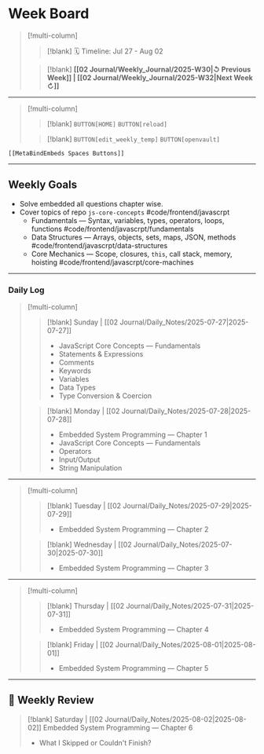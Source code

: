 # Week Board

> [!multi-column]
> 
>> [!blank]
>> 🗓️ Timeline: Jul 27 - Aug 02
>
>> [!blank]
>> **[[02 Journal/Weekly_Journal/2025-W30|↺ Previous Week]] | [[02 Journal/Weekly_Journal/2025-W32|Next Week ↻]]**

---

> [!multi-column]
> 
>> [!blank]
>> `BUTTON[HOME]`
>> `BUTTON[reload]`
>
>> [!blank]
>>  `BUTTON[edit_weekly_temp]` 
>> `BUTTON[openvault]`

 ```meta-bind-embed
 [[MetaBindEmbeds Spaces Buttons]]
 ```

---

## Weekly Goals

- Solve embedded all questions chapter wise.
- Cover topics of repo `js-core-concepts` #code/frontend/javascrpt 
	- Fundamentals — Syntax, variables, types, operators, loops, functions #code/frontend/javascrpt/fundamentals 
	- Data Structures — Arrays, objects, sets, maps, JSON, methods #code/frontend/javascrpt/data-structures
	- Core Mechanics — Scope, closures, `this`, call stack, memory, hoisting #code/frontend/javascrpt/core-machines   

---

### Daily Log 

> [!multi-column]
> 
>> [!blank]
>> Sunday | [[02 Journal/Daily_Notes/2025-07-27|2025-07-27]]
>> - JavaScript Core Concepts — Fundamentals
>> 	- Statements & Expressions
>> 	- Comments
>> 	- Keywords
>> 	- Variables
>> 	-  Data Types
>> 	-  Type Conversion & Coercion
>
>> [!blank]
>> Monday | [[02 Journal/Daily_Notes/2025-07-28|2025-07-28]]
>> - Embedded System Programming —  Chapter 1
>> - JavaScript Core Concepts — Fundamentals
>> 	- Operators
>> 	- Input/Output
>> 	- String Manipulation

---

> [!multi-column]
> 
>> [!blank]
>> Tuesday | [[02 Journal/Daily_Notes/2025-07-29|2025-07-29]] 
>> - Embedded System Programming —  Chapter 2
>
>> [!blank]
>> Wednesday | [[02 Journal/Daily_Notes/2025-07-30|2025-07-30]]
>> - Embedded System Programming —  Chapter 3

---

> [!multi-column]
> 
>> [!blank]
>> Thursday | [[02 Journal/Daily_Notes/2025-07-31|2025-07-31]]
>> - Embedded System Programming —  Chapter 4
>
>> [!blank]
>> Friday | [[02 Journal/Daily_Notes/2025-08-01|2025-08-01]]
>> - Embedded System Programming —  Chapter 5

---

## 🔄 Weekly Review 

> [!blank]
> Saturday | [[02 Journal/Daily_Notes/2025-08-02|2025-08-02]]
> Embedded System Programming —  Chapter 6
> - What I Skipped or Couldn't Finish?